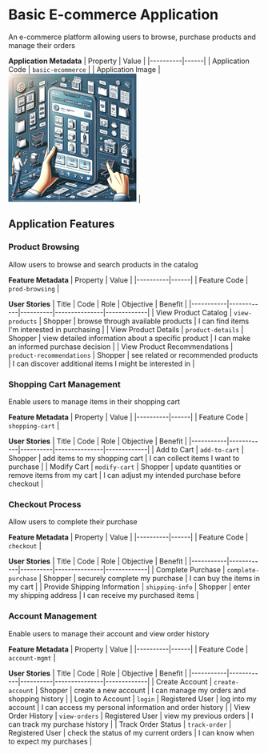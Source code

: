 # Basic E-commerce Application
An e-commerce platform allowing users to browse, purchase products and manage their orders

**Application Metadata**
| Property | Value |
|----------|------|
| Application Code | `basic-ecommerce` |
| Application Image | ![Basic E-commerce Application Application Square Image](./images/basic-ecommerce_small.png) |

## Application Features


### Product Browsing
Allow users to browse and search products in the catalog

**Feature Metadata**
| Property | Value |
|----------|------|
| Feature Code | `prod-browsing` |

**User Stories**
| Title | Code | Role | Objective | Benefit |
|-----------|------------|----------|---------------|-------------|
| View Product Catalog | `view-products` | Shopper | browse through available products | I can find items I'm interested in purchasing |
| View Product Details | `product-details` | Shopper | view detailed information about a specific product | I can make an informed purchase decision |
| View Product Recommendations | `product-recommendations` | Shopper | see related or recommended products | I can discover additional items I might be interested in |

### Shopping Cart Management
Enable users to manage items in their shopping cart

**Feature Metadata**
| Property | Value |
|----------|------|
| Feature Code | `shopping-cart` |

**User Stories**
| Title | Code | Role | Objective | Benefit |
|-----------|------------|----------|---------------|-------------|
| Add to Cart | `add-to-cart` | Shopper | add items to my shopping cart | I can collect items I want to purchase |
| Modify Cart | `modify-cart` | Shopper | update quantities or remove items from my cart | I can adjust my intended purchase before checkout |

### Checkout Process
Allow users to complete their purchase

**Feature Metadata**
| Property | Value |
|----------|------|
| Feature Code | `checkout` |

**User Stories**
| Title | Code | Role | Objective | Benefit |
|-----------|------------|----------|---------------|-------------|
| Complete Purchase | `complete-purchase` | Shopper | securely complete my purchase | I can buy the items in my cart |
| Provide Shipping Information | `shipping-info` | Shopper | enter my shipping address | I can receive my purchased items |

### Account Management
Enable users to manage their account and view order history

**Feature Metadata**
| Property | Value |
|----------|------|
| Feature Code | `account-mgmt` |

**User Stories**
| Title | Code | Role | Objective | Benefit |
|-----------|------------|----------|---------------|-------------|
| Create Account | `create-account` | Shopper | create a new account | I can manage my orders and shopping history |
| Login to Account | `login` | Registered User | log into my account | I can access my personal information and order history |
| View Order History | `view-orders` | Registered User | view my previous orders | I can track my purchase history |
| Track Order Status | `track-order` | Registered User | check the status of my current orders | I can know when to expect my purchases |
